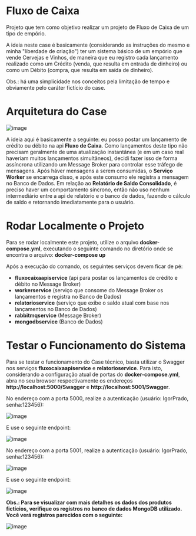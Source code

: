 # Fluxo de Caixa
Projeto que tem como objetivo realizar um projeto de Fluxo de Caixa de um tipo de empório. 

A ideia neste case é basicamente (considerando as instruções do mesmo e minha "liberdade de criação") ter um sistema básico de um empório que vende Cervejas e Vinhos, de maneira que eu registro cada lançamento realizado como um Crédito (venda, que resulta em entrada de dinheiro) ou como um Débito (compra, que resulta em saída de dinheiro).

Obs.: há uma simplicidade nos conceitos pela limitação de tempo e obviamente pelo caráter fictício do case. 


# Arquitetura do Case
![image](https://github.com/IgorCavalcantiCianniPrado/CaseMttechne/assets/86272097/fa2e5b41-3634-409c-b825-7d152d146199)

A ideia aqui é basicamente a seguinte: eu posso postar um lançamento de crédito ou débito na api **Fluxo de Caixa**. Como lançamentos deste tipo não precisam geralmente de uma atualização instantânea (e em um caso real haveriam muitos lançamentos simultâneos), decidi fazer isso de forma assíncrona utilizando um Message Broker para controlar esse tráfego de mensagens. Após háver mensagens a serem consumidas, o **Serviço Worker** se encarrega disso, e após este consumo ele registra a mensagem no Banco de Dados. Em relação ao **Relatório de Saldo Consolidado**, é preciso haver um comportamento síncrono, então não uso nenhum intermediário entre a api de relatório e o banco de dados, fazendo o cálculo de saldo e retornando imediatamente para o usuário. 

# Rodar Localmente o Projeto
Para se rodar localmente este projeto, utilize o arquivo **docker-compose.yml**, executando o seguinte comando no diretório onde se encontra o arquivo:
**docker-compose up**

Após a execução do comando, os seguintes serviços devem ficar de pé:
- **fluxocaixaapiservice** (api para postar os lançamentos de crédito e débito no Message Broker)
- **workerservice** (serviço que consome do Message Broker os lançamentos e registra no Banco de Dados)
- **relatorioservice** (serviço que exibe o saldo atual com base nos lançamentos no Banco de Dados)
- **rabbitmqservice** (Message Broker)
- **mongodbservice** (Banco de Dados)


# Testar o Funcionamento do Sistema
Para se testar o funcionamento do Case técnico, basta utilizar o Swagger nos serviços **fluxocaixaapiservice** e **relatorioservice**. Para isto, considerando a configuração atual de portas do **docker-compose.yml**, abra no seu browser respectivamente os endereços **http://localhost:5000/Swagger** e **http://localhost:5001/Swagger**. 

No endereço com a porta 5000, realize a autenticação (usuário: IgorPrado, senha:123456):

![image](https://github.com/IgorCavalcantiCianniPrado/CaseMttechne/assets/86272097/25c69591-9f4c-4994-a306-ae11e9c620ad)
 
E use o seguinte endpoint:

![image](https://github.com/IgorCavalcantiCianniPrado/CaseMttechne/assets/86272097/60c4e9f2-9d36-4e44-8496-c460f52dd37e)

No endereço com a porta 5001, realize a autenticação (usuário: IgorPrado, senha:123456):

![image](https://github.com/IgorCavalcantiCianniPrado/CaseMttechne/assets/86272097/f9a43e6e-13ce-440a-acfa-23ea97659de0)

E use o seguinte endpoint:

![image](https://github.com/IgorCavalcantiCianniPrado/CaseMttechne/assets/86272097/e0e69a65-695a-4ce1-97ce-f2dcb974f854)

**Obs.: Para se visualizar com mais detalhes os dados dos produtos fictícios, verifique os registros no banco de dados MongoDB utilizado. Você verá registros parecidos com o seguinte:**

![image](https://github.com/IgorCavalcantiCianniPrado/CaseMttechne/assets/86272097/0efa1079-8c04-49b0-848c-c8d293ecb686)
